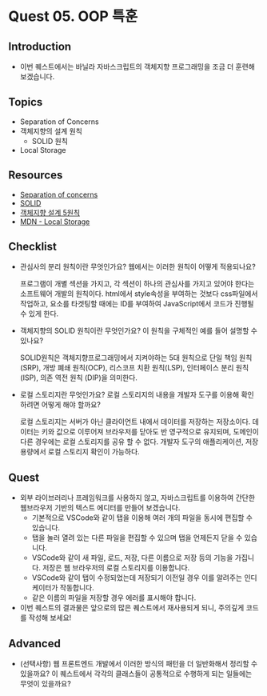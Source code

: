 # Quest 05. OOP 특훈

## Introduction

* 이번 퀘스트에서는 바닐라 자바스크립트의 객체지향 프로그래밍을 조금 더 훈련해 보겠습니다.

## Topics

* Separation of Concerns
* 객체지향의 설계 원칙
  * SOLID 원칙
* Local Storage

## Resources

* [Separation of concerns](https://jonbellah.com/articles/separation-of-concerns/)
* [SOLID](https://en.wikipedia.org/wiki/SOLID)
* [객체지향 설계 5원칙](https://webdoli.tistory.com/210)
* [MDN - Local Storage](https://developer.mozilla.org/ko/docs/Web/API/Window/localStorage)

## Checklist

* 관심사의 분리 원칙이란 무엇인가요? 웹에서는 이러한 원칙이 어떻게 적용되나요?

  프로그램이 개별 섹션을 가지고, 각 섹션이 하나의 관심사를 가지고 있어야 한다는 소프트웨어 개발의 원칙이다. html에서 style속성을 부여하는 것보다 css파일에서 작업하고, 요소를 타겟팅할 때에는 ID를 부여하여 JavaScript에서 코드가 진행될 수 있게 한다.
* 객체지향의 SOLID 원칙이란 무엇인가요? 이 원칙을 구체적인 예를 들어 설명할 수 있나요? 

  SOLID원칙은 객체지향프로그래밍에서 지켜야하는 5대 원칙으로 단일 책임 원칙(SRP), 개방 폐쇄 원칙(OCP), 리스코프 치환 원칙(LSP), 인터페이스 분리 원칙(ISP), 의존 역전 원칙 (DIP)을 의미한다.
 

  
* 로컬 스토리지란 무엇인가요? 로컬 스토리지의 내용을 개발자 도구를 이용해 확인하려면 어떻게 해야 할까요?

  로컬 스토리지는 서버가 아닌 클라이언트 내에서 데이터를 저장하는 저장소이다. 데이터는 키와 값으로 이루어져 브라우저를 닫아도 반 영구적으로 유지되며, 도메인이 다른 경우에는 로컬 스토리지를 공유 할 수 없다. 개발자 도구의 애플리케이션, 저장용량에서 로컬 스토리지 확인이 가능하다.

## Quest

* 외부 라이브러리나 프레임워크를 사용하지 않고, 자바스크립트를 이용하여 간단한 웹브라우저 기반의 텍스트 에디터를 만들어 보겠습니다.
  * 기본적으로 VSCode와 같이 탭을 이용해 여러 개의 파일을 동시에 편집할 수 있습니다.
  * 탭을 눌러 열려 있는 다른 파일을 편집할 수 있으며 탭을 언제든지 닫을 수 있습니다.
  * VSCode와 같이 새 파일, 로드, 저장, 다른 이름으로 저장 등의 기능을 가집니다. 저장은 웹 브라우저의 로컬 스토리지를 이용합니다.
  * VSCode와 같이 탭이 수정되었는데 저장되기 이전일 경우 이를 알려주는 인디케이터가 작동합니다.
  * 같은 이름의 파일을 저장할 경우 에러를 표시해야 합니다.
* 이번 퀘스트의 결과물은 앞으로의 많은 퀘스트에서 재사용되게 되니, 주의깊게 코드를 작성해 보세요!

## Advanced

* (선택사항) 웹 프론트엔드 개발에서 이러한 방식의 패턴을 더 일반화해서 정리할 수 있을까요? 이 퀘스트에서 각각의 클래스들이 공통적으로 수행하게 되는 일들에는 무엇이 있을까요?
